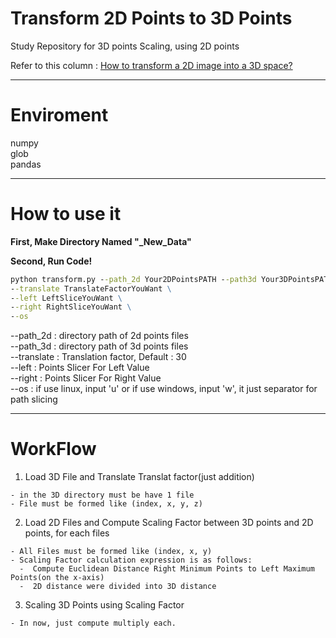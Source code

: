 # Transform 2D Points to 3D Points

  Study Repository for 3D points Scaling, using 2D points
  
  Refer to this column : [How to transform a 2D image into a 3D space?](https://towardsdatascience.com/how-to-transform-a-2d-image-into-a-3d-space-5fc2306e3d36)
  
---

# Enviroment

  numpy<br>
  glob<br>
  pandas

---

# How to use it

 **First, Make Directory Named "_New_Data"**

 **Second, Run Code!**

  ```cmd
  python transform.py --path_2d Your2DPointsPATH --path3d Your3DPointsPATH \
  --translate TranslateFactorYouWant \
  --left LeftSliceYouWant \
  --right RightSliceYouWant \
  --os
  ```

  --path_2d   : directory path of 2d points files<br>
  --path_3d   : directory path of 3d points files<br>
  --translate : Translation factor, Default : 30<br>
  --left      : Points Slicer For Left Value<br>
  --right     : Points Slicer For Right Value<br>
  --os        : if use linux, input 'u' or if use windows, input 'w', it just separator for path slicing


---


# WorkFlow
  
  1. Load 3D File and Translate Translat factor(just addition)<br>

    - in the 3D directory must be have 1 file
    - File must be formed like (index, x, y, z)

  2. Load 2D Files and Compute Scaling Factor between 3D points and 2D points, for each files<br>

    - All Files must be formed like (index, x, y)
    - Scaling Factor calculation expression is as follows:
      -  Compute Euclidean Distance Right Minimum Points to Left Maximum Points(on the x-axis)
      -  2D distance were divided into 3D distance
  
  3. Scaling 3D Points using Scaling Factor<br>
  
    - In now, just compute multiply each.

  